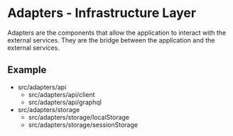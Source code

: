 # Adapters - Infrastructure Layer

Adapters are the components that allow the application to interact with the external services. They are the bridge between the application and the external services.

## Example

- src/adapters/api
  - src/adapters/api/client
  - src/adapters/api/graphql
- src/adapters/storage
    - src/adapters/storage/localStorage
    - src/adapters/storage/sessionStorage